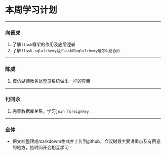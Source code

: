 # 本周学习计划
---
### 向晋虎
1. 了解``flask``框架的作用及底层逻辑
2. 了解``flask-sqlalchemy``及``flask和sqlalchemy是怎么结合的``
---
### 陈威
1. 模仿湖师教务处登录系统做出一样的界面
---
### 付同永
1.  完善数据库关系，学习``join foreignkey``
---
### 全体
* 把文档整理成markdowm格式并上传到github，会议时候主要讲重点及有困惑的地方，抽时间开会相互学习！


